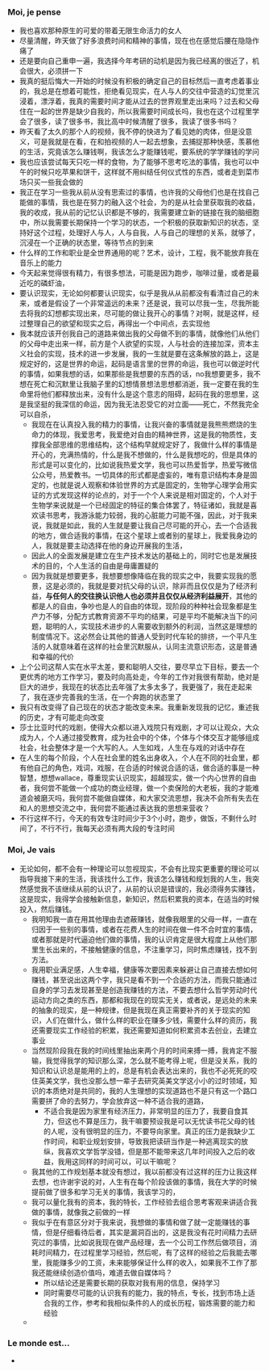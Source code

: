 ### Moi, je pense
- 我也喜欢那种原生的可爱的带着无限生命活力的女人
- 尽量清醒，昨天做了好多浪费时间和精神的事情，现在也在感觉后腰在隐隐作痛了
- 还是要向自己重申一遍，我选择今年考研的动机是因为我已经离的很近了，机会很大，必须拼一下
- 我真的挺后悔大一开始的时候没有积极的确定自己的目标然后一直考虑着事业的，我总是在想着可能性，拒绝看见现实，在人与人的交往中营造的幻觉里沉浸着，漂浮着，我真的需要时间才能从过去的世界观里走出来吗？过去和父母住在一起的世界是缺少自我的，所以我需要时间成长吗，我也在这个过程里学会了很多，读了很多书，我比高中时候清醒了很多，我读了很多书吗？
- 昨天看了太久的那个人的视频，我不停的快进为了看见她的肉体，但是没意义，可是我就是在看，在和拍视频的人一起去想象，去捕捉那种快感，羡慕他的生活，究竟该怎么赚钱啊，我该怎么才能赚钱呢，要系统的学学赚钱的学问
- 我也应该尝试每天只吃一样的食物，为了能够不思考吃法的事情，我也可以中午的时候只吃苹果和饼干，这样就不用纠结任何仪式性的东西，或者走到菜市场只买一些我会做的
- 我正在学习一些我从前从没有思索过的事情，也许我的父母他们也是在找自己能做的事情，我也是在努力的融入这个社会，为的是从社会里获取我的收益，我的收成，我从前的记忆认识都是不够的，我需要建立新的链接在我的脑细胞中，所以我需要长期保持一个学习的状态，一个积极的获取新知识的状态，坚持好这个过程，处理好人与人，人与自我，人与自己的理想的关系，就够了，沉浸在一个正确的状态里，等待节点的到来
- 什么样的工作和职业是全世界通用的呢？艺术，设计，工程，我不能放弃我在音乐上的能力
- 今天起来觉得很有精力，有很多想法，可能是因为跑步，咖啡过量，或者是最近吃的磷虾油，
- 要认识现实，无论如何都要认识现实，似乎是我从从前都没有看清过自己的未来，或者是假设了一个非常遥远的未来？还是说，我可以尽我一生，尽我所能去将我的幻想都实现出来，尽可能的做让我开心的事情？对啊，就是这样，经过整理自己的欲望和现实之后，再得出一个中间点，去实现他
- 我本就应该开创我自己的道路来做出我的父母做不到的事情，就像他们从他们的父母中走出来一样，前方是个人欲望的实现，人与社会的连接加深，资本主义社会的实现，技术的进一步发展，我的一生就是要在这条解放的路上，这是规定好的，这是世界的命运，起码是语言里的世界的命运，我也可以做逆时代的事情，如果我想的话，如果那些是我想要的东西的话，no我想要更多，我不想在死亡和沉默里让我脑子里的幻想情景想法思想都消逝，我一定要在我的生命里将他们都释放出来，没有什么是这个意志的阻碍，起码在我的思想里，这是我坚挺的我深信的命运，因为我无法忍受它的对立面——死亡，不然我完全可以自杀，
	- 我现在在认真投入我的精力的事情，让我兴奋的事情就是我熊熊燃烧的生命力的体现，我爱思考，我爱绝对自由的精神世界，这是我的物质性，支撑我全部思维的思维结构，这个结构早就规定好了，我做什么样的事情是开心的，充满热情的，什么是我不想做的，什么是我想吃的，但是具体的形式是可以变化的，比如说我热爱文学，我也可以热爱哲学，热爱写微信公众号，热爱教书。一切具体的形式都是虚妄的，唯有意识结构本身是固定的，也就是说人观察和体验世界的方式是固定的，生物学心理学会用实证的方式发现这样的论点的，对于一个个人来说是相对固定的，个人对于生物学来说就是一个已经固定的特征的集合体罢了，特征诸如，我就是喜欢读书思考，我游泳能力较弱，我的心脏能力可能不强，因此，对于我来说，我就是如此，我的人生就是要让我自己尽可能的开心，去一个合适我的地方，做合适我的事情，在这个星球上或者别的星球上，我爱我身边的人，我就是要主动选择在他的身边开展我的生活，
	- 因此人的全面发展是建立在生产技术发达的基础上的，同时它也是发展技术的目的，个人生活的自由是毋庸置疑的
	- 因为我就是想要更多，我想要想像降临在我的现实之中，我要实现我的愿景，这是必须的，我就是要对抗父母的认识，除非而且仅仅是为了经济利益，**与任何人的交往换认识他人也必须并且仅仅从经济利益展开**，其他的都是人的自由，争吵也是人的自由的体现，现阶段的种种社会现象都是生产力不够，分配方式教育资源不平均的结果，可是平均不能解决当下的问题，聪明的人，实现技术进步的人需要收到额外的利润，当然这是理想的制度情况下。这必然会让其他的普通人受到时代车轮的排挤，一个平凡生活的人就意味着在这样的社会里沉默服从，认同主流意识形态，这是普通和幸福的代价
- 上个公司这帮人实在水平太差，要和聪明人交往，要尽早立下目标，要去一个更优秀的地方工作学习，要及时向高处走，今年的工作对我很有帮助，绝对是巨大的进步，我现在的状态比去年强了太多太多了，我更强了，我在走起来了，我在逐步完善我的生活，在一个奔跑的状态里了
- 我只有改变得了自己现在的状态才能改变未来。我重新发现我的记忆，重述我的历史，才有可能走向改变
- 莎士比亚时代的戏剧，使得大众都以进入戏院只有戏剧，才可以让观众，大众成为人，个人通过接受教育，成为社会中的个体，个体与个体交互才能够组成社会，社会整体才是一个大写的人。人生如戏，人生在与戏的对话中存在
- 在人生的每个阶段，个人在社会里的姓名出身收入，个人在不同的社会里，都有他自己的角色，戏词，戏服，在合适的时候说合适的话，做合适的事是一种智慧，想想wallace，尊重现实认识现实，超越现实，做一个内心世界的自由者，我何尝不能做一个成功的商业经理，做一个卖保险的大老板，我的才能难道会被磨灭吗，我何尝不能做自媒体，和大家交流思想，我决不会所有失去在和人的思想交流之中，我何尝不能通过表达我的思想来营收？
- 不行这样不行，今天的有效专注时间少于3个小时，跑步，做饭，不剩什么时间了，不行不行，我每天必须有两大段的专注时间



### Moi, Je vais
- 无论如何，都不会有一种理论可以忽视现实，不会有比现实更重要的理论可以指导我接下来的生活，我该找什么工作，我该怎么赚钱和规划我的人生，我突然感觉我不该继续从前的认识了，从前的认识是错误的，我必须得务实赚钱，这是现实，我得学会接触新信息，新知识，然后积累我的资本，在适当的时候投入，然后赚钱。
	- 我明知我一直在用其他理由去遮蔽赚钱，就像我眼里的父母一样，一直在归因于一些别的事情，或者在花费人生的时间在做一件不合时宜的事情，或者那就是时代逼迫他们做的事情，我的认识肯定是很大程度上从他们那里生长出来的，不接触健康的信息，不注重学习，同时焦虑赚钱，找不到方法。
	- 我用职业满足感，人生幸福，健康等次要因素来躲避让自己直接去想如何赚钱，甚至说出这两个字，我只是看不到一个合适的方法，而我只能通过自身的学习去发现甚至是创造我赚钱的方法，不要去想什么哲学劳动时代运动方向之类的东西，那都和我现在的现实无关，或者说，是远处的未来的抽象的现实，是一种规律，但是我现在真正需要补齐的关于现实的知识，人们在做什么，做什么样的职业在赚多少钱，需要什么样的资历，我还需要现实工作经验的积累，我还需要知道如何积累资本去创业，去建立事业
	- 当然现阶段我在我的时间线里抽出来两个月的时间来搏一搏，我肯定不服输，我觉得我学的知识那么深，怎么就不能考得上呢，但是没关系，我的知识和认识总是能用的上的，总是有机会表达出来的，我也不必死死的咬住英美文学，我也没那么想一辈子去研究英美文学这小小的过时领域，知识的本质绝对是共同的，我的人生理想的实现道路也不是只有这一个路口需要拼了命的去努力，学会放弃这一种不适合我的道路，
		- 不适合我是因为家里有经济压力，非常明显的压力了，我要自食其力，但这也不算是压力，我干嘛要预设我是可以无忧读书花父母的钱的人呢，没有很明显的压力，不要导向家里。真正的压力是我缺少工作时间，和职业规划安排，导致我把读研当作是一种逃离现实的放纵，我喜欢文学哲学没错，但是那不能带来这几年时间投入之后的收益，我用这同样的时间可以，可以干嘛呢？
	- 我其他的工作规划基本就没有想过，我以前都没有过这样的压力让我这样去想，也许谢宇说的对，人生有在每个阶段该做的事情，我在大学的时候提前做了很多和学习无关的事情，我该学习的，
	- 我可以量化我有的资本，我的特长，工作经验去组合思考客观来讲适合我做的事情，就像我之前做的一样
	- 我似乎在有意区分对于我来说，我想做的事情和做了就一定能赚钱的事情，但是仔细看待后者，其实是漏洞百出的，这是我没有花时间精力去研究过的事情，比如说我现在做产品经理，去一个公司工作然后做项目，消耗时间精力，在过程里学习经验，然后呢，有了这样的经验之后我能去哪里，我能赚多少的工资，未来能够保证什么样的收入，如果我不工作了那我还能继续创造价值吗，难道去做自媒体吗？
		- 所以结论还是需要长期的获取对我有用的信息，保持学习
		- 同时需要尽可能的认识我有的能力，我的特点，专长，找到市场上适合我的工作，参考和我相似条件的人的成长历程，锻炼需要的能力和经验
	- 









### Le monde est...
- 